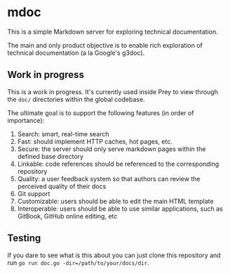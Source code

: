 # mdoc

This is a simple Markdown server for exploring technical documentation.

The main and only product objective is to enable rich exploration of technical documentation (a la Google's g3doc).

## Work in progress

This is a work in progress. It's currently used inside Prey to view through the `doc/` directories within the global codebase.

The ultimate goal is to support the following features (in order of importance):

1. Search: smart, real-time search
2. Fast: should implement HTTP caches, hot pages, etc.
3. Secure: the server should only serve markdown pages within the defined base directory
4. Linkable: code references should be referenced to the corresponding repository
5. Quality: a user feedback system so that authors can review the perceived quality of their docs
6. Git support
7. Customizable: users should be able to edit the main HTML template
8. Interoperable: users should be able to use similar applications, such as GitBook, GitHub online editing, etc

## Testing

If you dare to see what is this about you can just clone this repository and run `go run doc.go -dir=/path/to/your/docs/dir`.